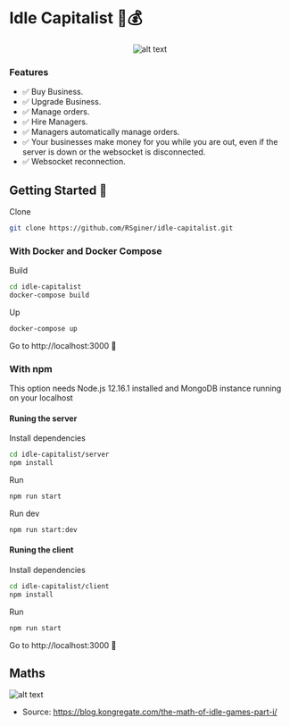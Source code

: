 # Idle Capitalist 🤑💰
<span style="display:block;text-align:center">

![alt text](https://i.imgur.com/NWVNAji.gif "Idle Capitalist")

</span>


### Features
  - ✅ Buy Business.
  - ✅ Upgrade Business.
  - ✅ Manage orders.
  - ✅ Hire Managers.
  - ✅ Managers automatically manage orders.
  - ✅ Your businesses make money for you while you are out, even if the server is down or the websocket is disconnected.
  - ✅ Websocket reconnection.

## Getting Started 🎉
Clone 
```bash
git clone https://github.com/RSginer/idle-capitalist.git
```
### With Docker and Docker Compose
Build
```bash
cd idle-capitalist
docker-compose build
```

Up
```bash 
docker-compose up
```

Go to http://localhost:3000 🤘
### With npm
This option needs Node.js 12.16.1 installed and MongoDB instance running on your localhost
#### Runing the server

Install dependencies
```bash
cd idle-capitalist/server
npm install
```

Run
```bash
npm run start
```

Run dev
```bash
npm run start:dev
```
#### Runing the client
Install dependencies
```bash
cd idle-capitalist/client
npm install
```

Run
```bash
npm run start
```

Go to http://localhost:3000 🤘
## Maths
![alt text](https://cdn1.kongcdn.com/assets/files/0001/8435/anthony_idle_1.png "Maths of Idle capitalist table")



* Source: https://blog.kongregate.com/the-math-of-idle-games-part-i/

